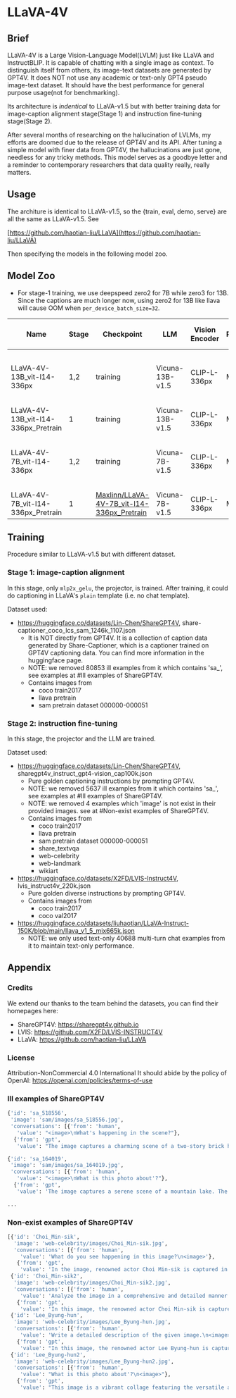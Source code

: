 # LLaVA-4V

## Brief

LLaVA-4V is a Large Vision-Language Model(LVLM) just like LLaVA and InstructBLIP. It is capable of chatting with a single image as context. To distinguish itself from others, its image-text datasets are generated by GPT4V. It does NOT not use any academic or text-only GPT4 pseudo image-text dataset. It should have the best performance for general purpose usage(not for benchmarking).

Its architecture is *indentical* to LLaVA-v1.5 but with better training data for image-caption alignment stage(Stage 1) and instruction fine-tuning stage(Stage 2).

After several months of researching on the hallucination of LVLMs, my efforts are doomed due to the release of GPT4V and its API. After tuning a simple model with finer data from GPT4V, the hallucinations are just gone, needless for any tricky methods. This model serves as a goodbye letter and a reminder to contemporary researchers that data quality really, really matters.

## Usage

The architure is identical to LLaVA-v1.5, so the {train, eval, demo, serve} are all the same as LLaVA-v1.5. See

[https://github.com/haotian-liu/LLaVA](https://github.com/haotian-liu/LLaVA)

Then specifying the models in the following model zoo.

## Model Zoo

- For stage-1 training, we use deepspeed zero2 for 7B while zero3 for 13B. Since the captions are much longer now, using zero2 for 13B like llava will cause OOM when `per_device_batch_size=32`.

| Name                                | Stage | Checkpoint                                                   | LLM             | Vision Encoder | Projection | Pretrain  Data Amount | Finetune Data Amount             | Pretrain Data                                                | Finetune Data                                                |
| ----------------------------------- | ----- | ------------------------------------------------------------ | --------------- | -------------- | ---------- | --------------------- | -------------------------------- | ------------------------------------------------------------ | ------------------------------------------------------------ |
| LLaVA-4V-13B_vit-l14-336px          | 1,2   | training                                                     | Vicuna-13B-v1.5 | CLIP-L-336px   | MLP-2x     | 1,166,048             | 359,783=<br />96384+222711+40688 | share-captioner_coco_lcs_sam_1246k_1107.json(filtered ill examples) | sharegpt4v_instruct_gpt4-vision_cap100k.json(filtered ill and non-exist examples)<br /> lvis_instruct4v_220k.json<br />llava_v1_5_mix665k.json(only text-only examples) |
| LLaVA-4V-13B_vit-l14-336px_Pretrain | 1     | training                                                     | Vicuna-13B-v1.5 | CLIP-L-336px   | MLP-2x     | 1,166,048             | /                                | share-captioner_coco_lcs_sam_1246k_1107.json(filtered ill examples) | /                                                            |
| LLaVA-4V-7B_vit-l14-336px           | 1,2   | training                                                     | Vicuna-7B-v1.5  | CLIP-L-336px   | MLP-2x     | 1,166,048             | 359,783=<br />96384+222711+40688 | share-captioner_coco_lcs_sam_1246k_1107.json(filtered ill examples) | sharegpt4v_instruct_gpt4-vision_cap100k.json(filtered ill and non-exist examples)<br /> lvis_instruct4v_220k.json<br />llava_v1_5_mix665k.json(only text-only examples) |
| LLaVA-4V-7B_vit-l14-336px_Pretrain  | 1     | [Maxlinn/LLaVA-4V-7B_vit-l14-336px_Pretrain](https://huggingface.co/Maxlinn/LLaVA-4V-7B_vit-l14-336px_Pretrain) | Vicuna-7B-v1.5  | CLIP-L-336px   | MLP-2x     | 1,166,048             | /                                | share-captioner_coco_lcs_sam_1246k_1107.json(filtered ill examples) | /                                                            |

## Training

Procedure similar to LLaVA-v1.5 but with different dataset.

### Stage 1: image-caption alignment

In this stage, only `mlp2x_gelu`, the projector, is trained. After training, it could do captioning in LLaVA's `plain` template (i.e. no chat template).

Dataset used:
- https://huggingface.co/datasets/Lin-Chen/ShareGPT4V, share-captioner_coco_lcs_sam_1246k_1107.json
    - It is NOT directly from GPT4V. It is a collection of caption data generated by Share-Captioner, which is a captioner trained on GPT4V captioning data. You can find more information in the huggingface page.
    - NOTE: we removed 80853 ill examples from it which contains 'sa_', see examples at #Ill examples of ShareGPT4V.
    - Contains images from
        - coco train2017
        - llava pretrain
        - sam pretrain dataset 000000-000051


### Stage 2: instruction fine-tuning

In this stage, the projector and the LLM are trained.

Dataset used:
- https://huggingface.co/datasets/Lin-Chen/ShareGPT4V, sharegpt4v_instruct_gpt4-vision_cap100k.json
    - Pure golden captioning instructions by prompting GPT4V.
    - NOTE: we removed 5637 ill examples from it which contains 'sa_', see examples at #Ill examples of ShareGPT4V.
    - NOTE: we removed 4 examples which 'image' is not exist in their provided images. see at #Non-exist examples of ShareGPT4V.
    - Contains images from
        - coco train2017
        - llava pretrain
        - sam pretrain dataset 000000-000051
        - share_textvqa
        - web-celebrity
        - web-landmark
        - wikiart
- https://huggingface.co/datasets/X2FD/LVIS-Instruct4V, lvis_instruct4v_220k.json
    - Pure golden diverse instructions by prompting GPT4V.
    - Contains images from
        - coco train2017
        - coco val2017
- https://huggingface.co/datasets/liuhaotian/LLaVA-Instruct-150K/blob/main/llava_v1_5_mix665k.json
    - NOTE: we only used text-only 40688 multi-turn chat examples from it to maintain text-only performance.


## Appendix

### Credits

We extend our thanks to the team behind the datasets, you can find their homepages here:
- ShareGPT4V: https://sharegpt4v.github.io
- LVIS: https://github.com/X2FD/LVIS-INSTRUCT4V
- LLaVA: https://github.com/haotian-liu/LLaVA

### License

Attribution-NonCommercial 4.0 International It should abide by the policy of OpenAI: https://openai.com/policies/terms-of-use

### Ill examples of ShareGPT4V

```py
{'id': 'sa_518556',
 'image': 'sam/images/sa_518556.jpg',
 'conversations': [{'from': 'human',
   'value': "<image>\nWhat's happening in the scene?"},
  {'from': 'gpt',
   'value': "The image captures a charming scene of a two-story brick house nestled on a street corner. The house, with its black roof and chimney, exudes a sense of warmth and homeliness. A red car is parked in front of the house, adding a pop of color to the scene. On the left side of the house, a tree stands tall, providing a touch of nature amidst the urban setting. The sky above is a clear blue, suggesting a bright and sunny day. The perspective of the image is from the street, looking up at the house, giving a sense of scale and grandeur to the structure. The image does not provide any information that can be used to identify the landmark as 'sa_17448'."}]}

{'id': 'sa_164019',
 'image': 'sam/images/sa_164019.jpg',
 'conversations': [{'from': 'human',
   'value': "<image>\nWhat is this photo about'?"},
  {'from': 'gpt',
   'value': 'The image captures a serene scene of a mountain lake. The lake, with its light blue-green hue, is nestled in the heart of a rocky landscape. The rocks, a mix of gray and brown, are scattered around the lake, adding a rugged charm to the scene. The perspective of the image is from above, providing a bird\'s eye view of the lake and its surroundings. The sky, peeking through the top left corner of the image, adds a sense of depth and vastness to the scene. The image does not provide any specific information about the landmark "sa_17448". However, the unique combination of natural elements and the tranquil setting might be recognizable to those familiar with the area.'}]}

...
```

### Non-exist examples of ShareGPT4V

```py
[{'id': 'Choi_Min-sik',
  'image': 'web-celebrity/images/Choi_Min-sik.jpg',
  'conversations': [{'from': 'human',
    'value': 'What do you see happening in this image?\n<image>'},
   {'from': 'gpt',
    'value': 'In the image, renowned actor Choi Min-sik is captured in a scene from a movie. He is seated in a red chair, located in a dimly lit room. Dressed in a formal black suit and tie, he holds a book in his hand, suggesting he might be reading or about to read. His face bears a serious expression, indicating the intensity of the scene. The background is slightly blurred, but a shelf filled with various objects can be discerned, adding depth to the setting.'}]},
 {'id': 'Choi_Min-sik2',
  'image': 'web-celebrity/images/Choi_Min-sik2.jpg',
  'conversations': [{'from': 'human',
    'value': 'Analyze the image in a comprehensive and detailed manner.\n<image>'},
   {'from': 'gpt',
    'value': 'In this image, the renowned actor Choi Min-sik is captured in a moment of quiet contemplation. Seated in a chair against the backdrop of a brick wall, he is adjusting his glasses with his right hand, a serious expression etched on his face. His attire, a gray suit, adds to the solemnity of the scene. To his side, a desk holds a lamp with a yellow shade adorned with a geometric pattern, casting a soft glow. A plaque resting on the desk reads "Mechanical Properties of Materials", hinting at the intellectual pursuits of the character Choi Min-sik might be portraying.'}]},
 {'id': 'Lee_Byung-hun',
  'image': 'web-celebrity/images/Lee_Byung-hun.jpg',
  'conversations': [{'from': 'human',
    'value': 'Write a detailed description of the given image.\n<image>'},
   {'from': 'gpt',
    'value': "In this image, the renowned actor Lee Byung-hun is captured in a moment of deep contemplation. He is seated in a public transportation vehicle, possibly a bus or train. Dressed in a crisp white shirt and a blue jacket, he gazes intently to the left, his serious expression suggesting a moment of intense thought or concern. The background is a blur of other passengers, their faces and details obscured, emphasizing the actor's presence in the foreground. The overall color palette of the image leans towards shades of blue and gray, adding to the somber mood of the scene."}]},
 {'id': 'Lee_Byung-hun2',
  'image': 'web-celebrity/images/Lee_Byung-hun2.jpg',
  'conversations': [{'from': 'human',
    'value': "What is this photo about'?\n<image>"},
   {'from': 'gpt',
    'value': "This image is a vibrant collage featuring the versatile actor Lee Byung-hun in three distinct roles. On the left, Lee Byung-hun commands attention in a black military uniform adorned with gold epaulettes and a striking red collar, embodying an air of authority. In the center, he exudes a sense of mystery, donning a brown jacket and casting a serious gaze off to the side. On the right, he appears in a gold hooded jacket and a mask, adding an element of intrigue. The collage is set against a pale peach background, punctuated with playful orange and yellow circles and lines, highlighting the actor's diverse roles."}]}]
```